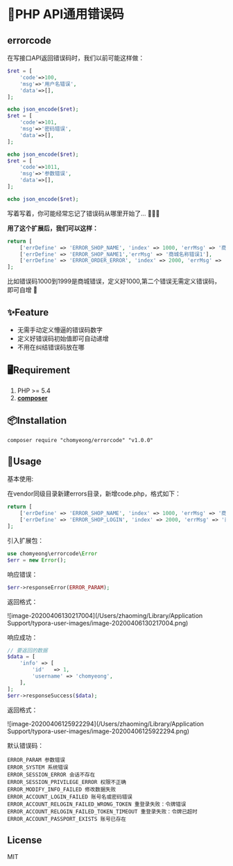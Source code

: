 # :rocket:PHP API通用错误码

## errorcode

在写接口API返回错误码时，我们以前可能这样做：

```php
$ret = [
    'code'=>100,
    'msg'=>'用户名错误',
    'data'=>[],
];

echo json_encode($ret);
$ret = [
    'code'=>101,
    'msg'=>'密码错误',
    'data'=>[],
];

echo json_encode($ret);
$ret = [
    'code'=>1011,
    'msg'=>'参数错误',
    'data'=>[],
];

echo json_encode($ret);
```

写着写着，你可能经常忘记了错误码从哪里开始了...  🤦🏼‍♂️

**用了这个扩展后，我们可以这样：**

```php
return [
    ['errDefine' => 'ERROR_SHOP_NAME', 'index' => 1000, 'errMsg' => '商城名称错误'],
    ['errDefine' => 'ERROR_SHOP_NAME1','errMsg' => '商城名称错误1'],
    ['errDefine' => 'ERROR_ORDER_ERROR', 'index' => 2000, 'errMsg' => '商城登录错误'],
];
```

比如错误码1000到1999是商城错误，定义好1000,第二个错误无需定义错误码，即可自增 👏

## ✨Feature

 -  无需手动定义懵逼的错误码数字
 - 定义好错误码初始值即可自动递增
 - 不用在纠结错误码放在哪

## 🖥Requirement

1. PHP >= 5.4
2. **[composer](https://getcomposer.org/)**

## 📦Installation

```shell
composer require "chomyeong/errorcode" "v1.0.0"
```

## 🔨Usage

基本使用:

在vendor同级目录新建errors目录，新增code.php，格式如下：

```php
return [
    ['errDefine' => 'ERROR_SHOP_NAME', 'index' => 1000, 'errMsg' => '商城名称错误'],
    ['errDefine' => 'ERROR_SHOP_LOGIN', 'index' => 2000, 'errMsg' => '商城登录错误'],
];
```

引入扩展包：

```php
use chomyeong\errorcode\Error
$err = new Error();
```

响应错误：

```php
$err->responseError(ERROR_PARAM);
```

返回格式：

![image-20200406130217004](/Users/zhaoming/Library/Application Support/typora-user-images/image-20200406130217004.png)

响应成功：

```php
// 要返回的数据
$data = [
    'info' => [
        'id'   => 1,
        'username' => 'chomyeong',
    ],
];
$err->responseSuccess($data);
```

返回格式：

![image-20200406125922294](/Users/zhaoming/Library/Application Support/typora-user-images/image-20200406125922294.png)

默认错误码：

```
ERROR_PARAM 参数错误
ERROR_SYSTEM 系统错误
ERROR_SESSION_ERROR 会话不存在
ERROR_SESSION_PRIVILEGE_ERROR 权限不正确
ERROR_MODIFY_INFO_FAILED 修改数据失败
ERROR_ACCOUNT_LOGIN_FAILED 账号名或密码错误
ERROR_ACCOUNT_RELOGIN_FAILED_WRONG_TOKEN 重登录失败：令牌错误
ERROR_ACCOUNT_RELOGIN_FAILED_TOKEN_TIMEOUT 重登录失败：令牌已超时
ERROR_ACCOUNT_PASSPORT_EXISTS 账号已存在
```

## License

MIT

